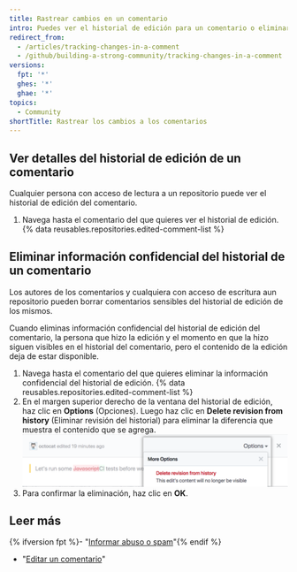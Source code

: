 ```yaml
---
title: Rastrear cambios en un comentario
intro: Puedes ver el historial de edición para un comentario o eliminar información sensible del mismo.
redirect_from:
  - /articles/tracking-changes-in-a-comment
  - /github/building-a-strong-community/tracking-changes-in-a-comment
versions:
  fpt: '*'
  ghes: '*'
  ghae: '*'
topics:
  - Community
shortTitle: Rastrear los cambios a los comentarios
---
```


## Ver detalles del historial de edición de un comentario

Cualquier persona con acceso de lectura a un repositorio puede ver el historial de edición del comentario.

1. Navega hasta el comentario del que quieres ver el historial de edición.
{% data reusables.repositories.edited-comment-list %}

## Eliminar información confidencial del historial de un comentario

Los autores de los comentarios y cualquiera con acceso de escritura aun repositorio pueden borrar comentarios sensibles del historial de edición de los mismos.

Cuando eliminas información confidencial del historial de edición del comentario, la persona que hizo la edición y el momento en que la hizo siguen visibles en el historial del comentario, pero el contenido de la edición deja de estar disponible.

1. Navega hasta el comentario del que quieres eliminar la información confidencial del historial de edición.
{% data reusables.repositories.edited-comment-list %}
3. En el margen superior derecho de la ventana del historial de edición, haz clic en **Options** (Opciones). Luego haz clic en **Delete revision from history** (Eliminar revisión del historial) para eliminar la diferencia que muestra el contenido que se agrega. ![Eliminar detalles de edición de un comentario](/assets/images/help/repository/delete-comment-edit-details.png)
4. Para confirmar la eliminación, haz clic en **OK**.

## Leer más

{% ifversion fpt %}- "[Informar abuso o spam](/communities/maintaining-your-safety-on-github/reporting-abuse-or-spam)"{% endif %}
- "[Editar un comentario](/articles/editing-a-comment)"
